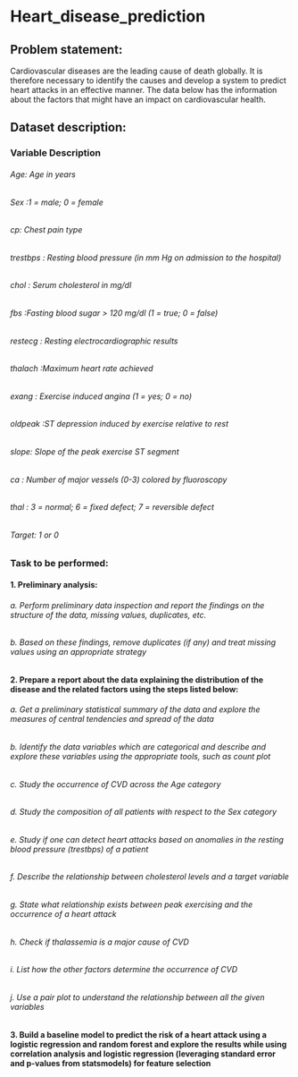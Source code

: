 # Heart_disease_prediction

## Problem statement:
Cardiovascular diseases are the leading cause of death globally. It is therefore necessary to identify the causes and develop a system to predict heart attacks in an effective manner. The data below has the information about the factors that might have an impact on cardiovascular health. 

## Dataset description:


### Variable	Description

###### Age:	Age in years
######  Sex	:1 = male; 0 = female
###### cp:	Chest pain type
######  trestbps	: Resting blood pressure (in mm Hg on admission to the hospital)
###### chol	: Serum cholesterol in mg/dl
###### fbs	:Fasting blood sugar > 120 mg/dl (1 = true; 0 = false)
###### restecg	: Resting electrocardiographic results
###### thalach	:Maximum heart rate achieved
###### exang	: Exercise induced angina (1 = yes; 0 = no)
###### oldpeak	:ST depression induced by exercise relative to rest
###### slope: Slope of the peak exercise ST segment
###### ca	: Number of major vessels (0-3) colored by fluoroscopy
###### thal	: 3 = normal; 6 = fixed defect; 7 = reversible defect
###### Target:	1 or 0





### Task to be performed:

#### 1.	Preliminary analysis:
  ###### a.	Perform preliminary data inspection and report the findings on the structure of the data, missing values, duplicates, etc.
  ###### b.	Based on these findings, remove duplicates (if any) and treat missing values using an appropriate strategy

#### 2.	Prepare a report about the data explaining the distribution of the disease and the related factors using the steps listed below:
  ###### a.	Get a preliminary statistical summary of the data and explore the measures of central tendencies and spread of the data
  ###### b.	Identify the data variables which are categorical and describe and explore these variables using the appropriate tools, such as count plot 
  ###### c.	Study the occurrence of CVD across the Age category
  ###### d.	Study the composition of all patients with respect to the Sex category
  ###### e.	Study if one can detect heart attacks based on anomalies in the resting blood pressure (trestbps) of a patient
  ###### f.	Describe the relationship between cholesterol levels and a target variable
  ###### g.	State what relationship exists between peak exercising and the occurrence of a heart attack
  ###### h.	Check if thalassemia is a major cause of CVD
  ###### i.	List how the other factors determine the occurrence of CVD
  ###### j.	Use a pair plot to understand the relationship between all the given variables

#### 3.	Build a baseline model to predict the risk of a heart attack using a logistic regression and random forest and explore the results while using correlation analysis and logistic regression (leveraging standard error and p-values from statsmodels) for feature selection
